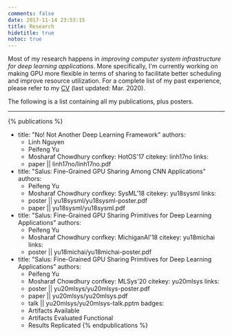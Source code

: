 ```yaml
---
comments: false
date: 2017-11-14 23:53:15
title: Research
hidetitle: true
notoc: true
---
```


Most of my research happens in _improving computer system infrastructure for deep learning applications_. More
specifically, I'm currently working on making GPU more flexible in terms of sharing to facilitate better
scheduling and improve resource utilization.
For a complete list of my past experience, please refer to my [CV](/assets/dl/cv.pdf) (last updated: Mar. 2020).

The following is a list containing all my publications, plus posters.

---

{% publications %}
- title: "No! Not Another Deep Learning Framework"
  authors:
    - Linh Nguyen
    - Peifeng Yu
    - Mosharaf Chowdhury
  confkey: HotOS'17
  citekey: linh17no
  links:
    - paper || linh17no/linh17no.pdf
- title: "Salus: Fine-Grained GPU Sharing Among CNN Applications"
  authors:
    - Peifeng Yu
    - Mosharaf Chowdhury
  confkey: SysML'18
  citekey: yu18sysml
  links:
    - poster || yu18sysml/yu18sysml-poster.pdf
    - paper || yu18sysml/yu18sysml.pdf
- title: "Salus: Fine-Grained GPU Sharing Primitives for Deep Learning Applications"
  authors:
    - Peifeng Yu
    - Mosharaf Chowdhury
  confkey: MichiganAI'18
  citekey: yu18michai
  links:
    - poster || yu18michai/yu18michai-poster.pdf
- title: "Salus: Fine-Grained GPU Sharing Primitives for Deep Learning Applications"
  authors:
    - Peifeng Yu
    - Mosharaf Chowdhury
  confkey: MLSys'20
  citekey: yu20mlsys
  links:
    - poster || yu20mlsys/yu20mlsys-poster.pdf
    - paper || yu20mlsys/yu20mlsys.pdf
    - talk || yu20mlsys/yu20mlsys-talk.pptm
  badges:
    - Artifacts Available
    - Artifacts Evaluated Functional
    - Results Replicated
{% endpublications %}
